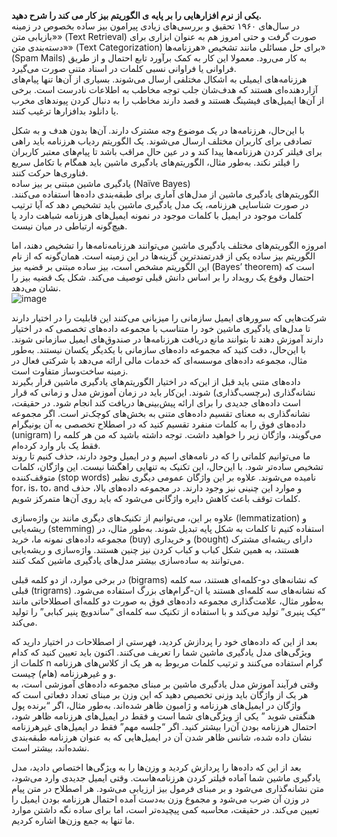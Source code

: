 **یکی از نرم افزارهایی را بر پایه ی الگوریتم بیز کار می کند را شرح دهید.**
<br>
در سال‌های ۱۹۶۰ تحقیق و بررسی‌های زیادی پیرامون بیز ساده بخصوص در زمینه «بازیابی متن» (Text Retrieval) صورت گرفت و حتی امروز هم به عنوان ابزاری برای «دسته‌بندی متن» (Text Categorization) برای حل مسائلی مانند تشخیص «هرزنامه‌ها» (Spam Mails) به کار می‌رود. معمولا این کار به کمک برآورد تابع احتمال و از طریق فراوانی یا فراوانی نسبی کلمات در اسناد متنی صورت می‌گیرد.<br>
هرزنامه‌های ایمیلی به اشکال مختلفی ارسال می‌شوند. بسیاری از آن‌ها تنها پیام‌های آزار‌دهنده‌ای هستند که هدف‌شان جلب توجه مخاطب به اطلاعات نادرست است. برخی از آن‌ها ایمیل‌های فیشینگ هستند و قصد دارند مخاطب را به دنبال کردن پیوندهای مخرب یا دانلود بدافزارها ترغیب کنند.

با این‌حال، هرزنامه‌ها در یک موضوع وجه مشترک دارند. آن‌ها بدون هدف و به شکل تصادفی برای کاربران مختلف ارسال می‌شوند. یک الگوریتم ردیاب هرزنامه باید راهی برای فیلتر کردن هرزنامه‌ها پیدا کند و در عین حال مراقب باشد تا پیام‌های معتبر کاربران را فیلتر نکند. به‌طور مثال، الگوریتم‌های یادگیری ماشین باید همگام با تکامل سریع فناوری‌ها حرکت کنند.<br>
یادگیری ماشین مبتنی بر بیز ساده  (Naïve Bayes)<br>
الگوریتم‌های یادگیری ماشین از مدل‌های آماری برای طبقه‌بندی داده‌ها استفاده می‌کنند. در صورت شناسایی هرزنامه، یک مدل یادگیری ماشین باید تشخیص دهد که آیا ترتیب کلمات موجود در ایمیل با کلمات موجود در نمونه ایمیل‌های هرزنامه شباهت دارد یا هیچ‌گونه ارتباطی در میان نیست.

امروزه الگوریتم‌های مختلف یادگیری ماشین می‌توانند هرزنامه‌نامه‌ها را تشخیص دهند، اما الگوریتم بیز ساده یکی از قدرتمندترین گزینه‌ها در این زمینه است. همان‌گونه که از نام این الگوریتم مشخص است، بیز ساده مبتنی بر قضیه بیز (Bayes’ theorem) است که احتمال وقوع یک رویداد را بر اساس دانش قبلی توصیف می‌کند. شکل یک قضیه بیز را نشان می‌دهد.
<br>
![image](https://user-images.githubusercontent.com/94124607/146249449-569f20d9-9361-4d68-8f40-337fad065bc8.png)<br>

شرکت‌هایی که سرورهای ایمیل سازمانی را میزبانی می‌کنند این قابلیت را در اختیار دارند تا مدل‌های یادگیری ماشین خود را متناسب با مجموعه داده‌های تخصصی که در اختیار دارند آموزش دهند تا بتوانند مانع دریافت هرزنامه‌ها در صندوق‌های ایمیل سازمانی شوند. با این‌حال، دقت کنید که مجموعه داده‌های سازمانی با یکدیگر یکسان نیستند. به‌طور مثال، مجموعه داده‌های موسسه‌ای که خدمات مالی ارائه می‌دهد با شرکتی فعال در زمینه ساخت‌وساز متفاوت است.<br>
داده‌های متنی باید قبل از این‌که در اختیار الگوریتم‌های یادگیری ماشین قرار بگیرند نشانه‌گذاری (برچسب‌گذاری) شوند. این‌کار باید در زمان آموزش مدل و زمانی که قرار است داده‌های جدیدی را برای ارائه پیش‌بینی‌ها دریافت کند انجام شود. در حقیقت، نشانه‌گذاری به معنای تقسیم داده‌های متنی به بخش‌‌های کوچک‌تر است. اگر مجموعه داده‌های فوق را به کلمات منفرد تقسیم کنید که در اصطلاح تخصصی به آن یونیگرام (unigram) می‌گویند، واژگان زیر را خواهید داشت. توجه داشته باشید که من هر کلمه را فقط یک بار وارد کرده‌ام.<br>
ما می‌توانیم کلماتی را که در نامه‌های اسپم و در ایمیل وجود دارند، حذف کنیم تا روند تشخیص ساده‌تر شود. با این‌حال، این تکنیک به تنهایی راهگشا نیست. این واژگان، کلمات متوقف‌کننده (stop words) نامیده می‌شوند. علاوه بر این واژگان عمومی دیگری  نظیر for، is، to، and و موارد این چنینی نیز وجود دارند. در مجموعه داده‌های بالا‌، حذف کلمات توقف باعث کاهش دایره واژگانی می‌شود که باید روی آن‌ها متمرکز شویم.

علاوه بر این، می‌توانیم از تکنیک‌های دیگری مانند بن واژه‌سازی (lemmatization) و ریشه‌یابی (stemming) استفاده کنیم تا کلمات به شکل پایه تبدیل شوند. به‌طور مثال، در مجموعه داده‌های نمونه ما، خرید (buy) و خریداری (bought) دارای ریشه‌ای مشترک هستند، به همین شکل کباب و کباب کردن نیز چنین هستند. واژه‌سازی و ریشه‌یابی می‌توانند به ساده‌سازی بیشتر مدل‌های یادگیری ماشین کمک کنند.

در برخی موارد، از دو کلمه قبلی (bigrams) که نشانه‌های دو-کلمه‌ای هستند، سه کلمه قبلی (trigrams) که نشانه‌های سه کلمه‌ای هستند یا ان-گرام‌های بزرگ استفاده می‌شود. به‌طور مثال‌، علامت‌گذاری مجموعه داده‌های فوق به صورت دو کلمه‌ای اصطلاحاتی مانند “کیک پنیری” تولید می‌کند و با استفاده از تکنیک سه کلمه‌ای “ساندویچ پنیر کبابی” را تولید می‌کند.

بعد از این که داده‌های خود را پردازش کردید، فهرستی از اصطلاحات در اختیار دارید که ویژگی‌های مدل یادگیری ماشین شما را تعریف می‌کنند. اکنون باید تعیین کنید که کدام کلمات از n گرام استفاده می‌کنند و ترتیب کلمات مربوط به هر یک از کلاس‌های هرزنامه و و غیرهرزنامه (هام) چیست.<br>
وقتی فرآیند آموزش مدل یادگیری ماشین بر مبنای مجموعه داده‌های آموزشی است، به هر یک از واژگان باید وزنی تخصیص دهید که این وزن بر مبنای تعداد دفعاتی است که واژگان در ایمیل‌های هرزنامه و ژامبون ظاهر شده‌اند. به‌طور مثال، اگر “برنده پول هنگفتی شوید ” یکی از ویژگی‌های شما است و فقط در ایمیل‌های هرزنامه ظاهر شود، احتمال هرزنامه بودن آن‌را بیشتر کنید. اگر “جلسه مهم” فقط در ایمیل‌های غیرهرزنامه نشان داده شده، شانس ظاهر شدن آن در ایمیل‌هایی که به عنوان هرزنامه طبقه‌بندی نشده‌اند، بیشتر است.

بعد از این که داده‌ها را پردازش کردید و وزن‌ها را به ویژگی‌ها اختصاص دادید، مدل یادگیری ماشین شما آماده فیلتر کردن هرزنامه‌هاست. وقتی ایمیل جدیدی وارد می‌شود، متن نشانه‌گذاری می‌شود و بر مبنای فرمول بیز ارزیابی می‌شود. هر اصطلاح در متن پیام در وزن آن ضرب می‌شود و مجموع وزن به‌دست آمده احتمال هرزنامه بودن ایمیل را تعیین می‌کند. در حقیقت، محاسبه کمی پیچیده‌تر است، اما برای ساده نگه داشتن موارد ما تنها به جمع وزن‌ها اشاره کردیم.<br>

